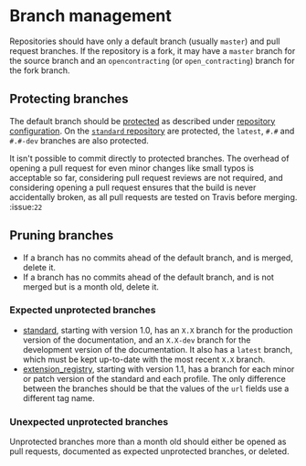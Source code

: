 # Branch management

Repositories should have only a default branch (usually `master`) and pull request branches. If the repository is a fork, it may have a `master` branch for the source branch and an `opencontracting` (or `open_contracting`) branch for the fork branch.

## Protecting branches

The default branch should be [protected](https://help.github.com/articles/about-protected-branches/) as described under [repository configuration](repository_configuration). On the [`standard` repository](https://github.com/open-contracting/standard) are protected, the `latest`, `#.#` and `#.#-dev` branches are also protected.

It isn't possible to commit directly to protected branches. The overhead of opening a pull request for even minor changes like small typos is acceptable so far, considering pull request reviews are not required, and considering opening a pull request ensures that the build is never accidentally broken, as all pull requests are tested on Travis before merging. :issue:`22`

## Pruning branches

* If a branch has no commits ahead of the default branch, and is merged, delete it.
* If a branch has no commits ahead of the default branch, and is not merged but is a month old, delete it.

### Expected unprotected branches

* [standard](https://github.com/open-contracting/standard), starting with version 1.0, has an `X.X` branch for the production version of the documentation, and an `X.X-dev` branch for the development version of the documentation. It also has a `latest` branch, which must be kept up-to-date with the most recent `X.X` branch.
* [extension_registry](https://github.com/open-contracting/extension_registry), starting with version 1.1, has a branch for each minor or patch version of the standard and each profile. The only difference between the branches should be that the values of the `url` fields use a different tag name.

### Unexpected unprotected branches

Unprotected branches more than a month old should either be opened as pull requests, documented as expected unprotected branches, or deleted.
